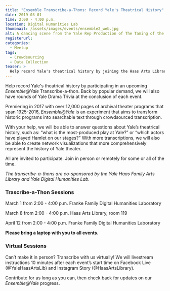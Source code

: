 ```yaml
---
title: "Ensemble Transcribe-a-Thons: Record Yale's Theatrical History"
date: 2019-03-01
time: 2:00 - 4:00 p.m.
location: Digital Humanities Lab
thumbnail: /assets/images/events/ensemble2_web.jpg
alt: A dancing scene from the Yale Rep Production of The Taming of the Shrew.
registerurl:
categories:
  - Meetup
tags:
  - Crowdsourcing
  - Data Collection
teaser: >
  Help record Yale's theatrical history by joining the Haas Arts Library and Digital Humanities Lab for one or more of our Ensemble@Yale Transcribe-a-Thons. Premiering in 2017 with over 12,000 pages of archival theater programs, Ensemble@Yale is an experiment that aims to transform historic programs into searchable text through crowdsourced transcription. 
---
```

Help record Yale's theatrical history by participating in an upcoming *Ensemble@Yale* Transcribe-a-thon. Back by popular demand, we will also have rounds of Yale Drama Trivia at the conclusion of each event.

Premiering in 2017 with over 12,000 pages of archival theater programs that span 1925-2016, <a href='http://ensemble.yale.edu/' target='_blank'>*Ensemble@Yale*</a> is an experiment that aims to transform historic programs into searchable text through crowdsourced transcription. 

With your help, we will be able to answer questions about Yale’s theatrical history, such as: “what is the most-produced play at Yale?” or “which actors have played Hamlet on our stages?” With more transcriptions, we will also be able to create network visualizations that more comprehensively represent the history of Yale theater.

All are invited to participate. Join in person or remotely for some or all of the time.

*The transcribe-a-thons are co-sponsored by the Yale Haas Family Arts Library and Yale Digital Humanities Lab.*

### Trascribe-a-Thon Sessions

March 1 from 2:00 - 4:00 p.m.
Franke Family Digital Humanities Laboratory  

March 8 from 2:00 - 4:00 p.m.
Haas Arts Library, room 119

April 12 from 2:00 - 4:00 p.m.
Franke Family Digital Humanities Laboratory 

**Please bring a laptop with you to all events.**

### Virtual Sessions
Can’t make it in person? Transcribe with us virtually! We will livestream instructions 10 minutes after each event’s start time on Facebook Live (@YaleHaasArtsLib) and Instagram Story (@HaasArtsLibrary).

Contribute for as long as you can, then check back for updates on our *Ensemble@Yale* progress.
